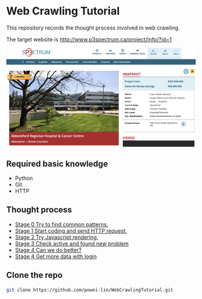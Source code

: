 # Web Crawling Tutorial
This repository records the thought process involved in web crawling.

The target website is http://www.p3spectrum.ca/project/info/?id=1

<a href="http://www.p3spectrum.ca/project/info/?id=1" target="_blank"><img src=imgs/website_screenshot.png
alt="website screenshot" width="640" /></a>

## Required basic knowledge
* Python
* Git
* HTTP

## Thought process
* [Stage 0 Try to find common patterns.](/stage0/README.md) 
* [Stage 1 Start coding and send HTTP request.](/stage1/README.md) 
* [Stage 2 Try Javascript rendering.](/stage2/README.md) 
* [Stage 3 Check active and found new problem](/stage3/README.md)
* [Stage 4 Can we do better?](/stage3/README.md) 
* [Stage 4 Get more data with login](/stage4/README.md) 

## Clone the repo
```sh
git clone https://github.com/powei-lin/WebCrawlingTutorial.git
```